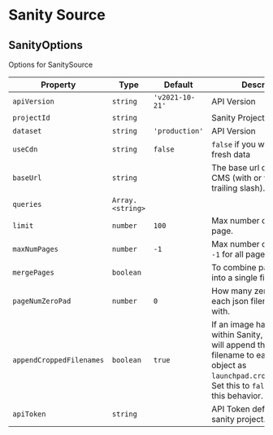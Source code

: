 # Sanity Source


##  SanityOptions
Options for SanitySource


| Property | Type | Default | Description |
| - | - | - | - |
| <a name="module_sanity-source.SanityOptions+apiVersion">`apiVersion`</a> |  <code>string</code>|  <code>'v2021-10-21'</code>  | API Version |
| <a name="module_sanity-source.SanityOptions+projectId">`projectId`</a> |  <code>string</code>|  | Sanity Project ID |
| <a name="module_sanity-source.SanityOptions+dataset">`dataset`</a> |  <code>string</code>|  <code>'production'</code>  | API Version |
| <a name="module_sanity-source.SanityOptions+useCdn">`useCdn`</a> |  <code>string</code>|  <code>false</code>  | `false` if you want to ensure fresh data |
| <a name="module_sanity-source.SanityOptions+baseUrl">`baseUrl`</a> |  <code>string</code>|  | The base url of your Sanity CMS (with or without trailing slash). |
| <a name="module_sanity-source.SanityOptions+queries">`queries`</a> |  <code>Array.&lt;string&gt;</code>|  |  |
| <a name="module_sanity-source.SanityOptions+limit">`limit`</a> |  <code>number</code>|  <code>100</code>  | Max number of entries per page. |
| <a name="module_sanity-source.SanityOptions+maxNumPages">`maxNumPages`</a> |  <code>number</code>|  <code>-1</code>  | Max number of pages. Use `-1` for all pages |
| <a name="module_sanity-source.SanityOptions+mergePages">`mergePages`</a> |  <code>boolean</code>|  | To combine paginated files into a single file. |
| <a name="module_sanity-source.SanityOptions+pageNumZeroPad">`pageNumZeroPad`</a> |  <code>number</code>|  <code>0</code>  | How many zeros to pad each json filename index with. |
| <a name="module_sanity-source.SanityOptions+appendCroppedFilenames">`appendCroppedFilenames`</a> |  <code>boolean</code>|  <code>true</code>  | If an image has a crop set within Sanity, this setting will append the cropped filename to each image object as `launchpad.croppedFilename`. Set this to `false` to disable this behavior. |
| <a name="module_sanity-source.SanityOptions+apiToken">`apiToken`</a> |  <code>string</code>|  | API Token defined in your sanity project. |
